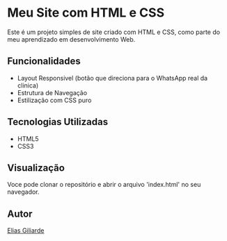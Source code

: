 # Meu Site com HTML e CSS

Este é um projeto simples de site criado com HTML e CSS, como parte do meu aprendizado em desenvolvimento Web.

## Funcionalidades

- Layout Responsivel (botão que direciona para o WhatsApp real da clinica)
- Estrutura de Navegação
- Estilização com CSS puro

## Tecnologias Utilizadas

- HTML5
- CSS3

## Visualização

Voce pode clonar o repositório e abrir o arquivo 'index.html' no seu navegador.

## Autor

[Elias Giliarde](https://www.linkedin.com/in/eliasgiliarde)
